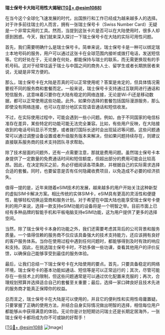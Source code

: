 **瑞士保号卡大陆可用性大揭秘[[TG💪+ @esim1088](https://t.me/s/esim1088)]**

在当今这个全球化飞速发展的时代，出国旅行和工作已经成为越来越多人的选择。对于许多前往瑞士的人而言，拥有一张瑞士保号卡（Swiss Number Card）无疑是一个非常实用的工具。然而，当提到这张卡片是否可以在大陆使用时，很多人却感到困惑。今天，我们就来深入探讨一下瑞士保号卡在大陆的实际可用性问题。

首先，我们需要明确什么是瑞士保号卡。简单来说，瑞士保号卡是一种可以绑定瑞士本地号码的服务，用户可以通过这张卡在全球范围内接听或拨打电话，发送短信等。它的好处在于，无论身在何处，都能保持与瑞士的联系，而无需更换现有的手机号码。这对于经常往返于瑞士与中国之间的商务人士、留学生或者长期旅居者来说，无疑是非常方便的。

那么，瑞士保号卡在大陆是否真的可以正常使用呢？答案是肯定的，但具体情况需要视不同的服务商和套餐而定。一般来说，瑞士保号卡支持通过互联网进行通话和短信服务，这意味着只要你在大陆有稳定的网络连接，无论是Wi-Fi还是移动数据，都可以正常使用这些功能。此外，如果你选择的套餐包括国际漫游服务，那么即使没有网络连接，也可以在部分地区实现语音通话和短信收发。

不过，在实际使用过程中，可能会遇到一些小问题。例如，由于不同国家的电信标准存在差异，某些特定的功能可能无法完全兼容。比如，有些用户反映，在大陆接收到的电话号码显示不完整，或者拨打国际长途时会出现延迟等问题。这些问题通常可以通过调整设备设置或者升级服务版本来解决，但如果问题持续存在，则建议直接联系服务商的技术支持团队寻求帮助。

除了技术层面的问题外，还有一点需要注意，那就是费用问题。虽然瑞士保号卡本身提供了一定数量的免费通话时间和短信额度，但超出部分的费用可能会比较高昂。因此，在决定购买之前，务必仔细阅读各项条款，并根据自己的实际需求选择合适的套餐。同时，也要留意是否有任何隐藏收费项目，以免造成不必要的经济损失。

值得一提的是，近年来随着eSIM技术的发展，越来越多的用户开始关注这种新型的虚拟SIM卡解决方案。相比传统的实体SIM卡，eSIM具有更高的灵活性和便捷性，能够轻松切换运营商和服务计划。对于希望在中国大陆也能享受瑞士保号卡便利的用户来说，选择一款支持eSIM功能的设备将是一个明智之举。目前市面上已经有多种品牌的智能手机和平板电脑支持eSIM功能，这为用户提供了更多的选择空间。

当然，除了瑞士保号卡本身的功能之外，我们还需要考虑其背后的公司背景和服务质量。一个值得信赖的服务商不仅应该具备强大的技术支持能力，还应该拥有良好的客户服务体系。当你在使用过程中遇到任何问题时，都能够得到及时有效的响应和支持。因此，在挑选瑞士保号卡时，不妨多做一些功课，查看其他用户的评价反馈，以确保自己能够享受到最佳的服务体验。

最后，让我们总结一下瑞士保号卡在大陆使用的要点。首先，只要具备稳定的网络环境，瑞士保号卡的基本功能如通话、短信等是可以正常运行的；其次，尽管可能存在一些技术上的限制，但这些问题通常是可以通过优化配置来克服的；再次，合理规划预算并选择适合自己的套餐至关重要；最后，选择一家口碑良好且技术先进的服务商才能真正保障你的权益。

总而言之，瑞士保号卡在大陆是可以使用的，并且它的便利性和实用性毋庸置疑。只要掌握了正确的使用方法，并结合自身实际情况做出明智的选择，相信每位用户都能够从中获得满意的体验。无论你是计划短期访问瑞士还是长期定居海外，一张瑞士保号卡都将成为你不可或缺的好帮手！

[[TG💪+ @esim1088](https://t.me/s/esim1088) ![Image](https://i.postimg.cc/4NQfJmqS/Snipaste-2025-05-13-00-14-12.png)]